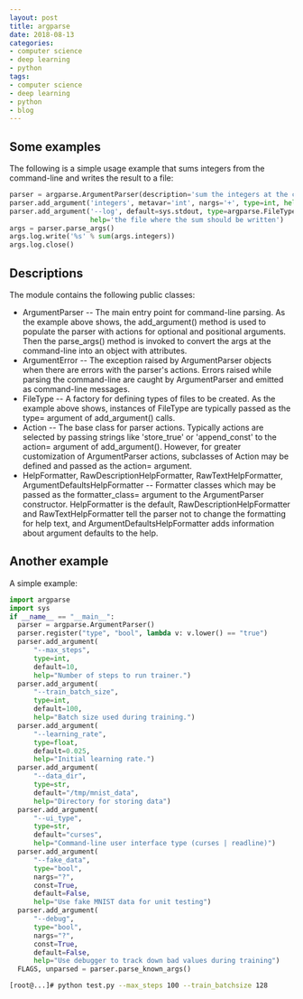 ```yaml
---
layout: post
title: argparse
date: 2018-08-13
categories:
- computer science
- deep learning
- python
tags:
- computer science
- deep learning
- python
- blog
---
```


## Some examples
The following is a simple usage example that sums integers from the command-line and writes the result to a file:
```python
parser = argparse.ArgumentParser(description='sum the integers at the command line')
parser.add_argument('integers', metavar='int', nargs='+', type=int, help='an integer to be summed')
parser.add_argument('--log', default=sys.stdout, type=argparse.FileType('w'),
                    help='the file where the sum should be written')
args = parser.parse_args()
args.log.write('%s' % sum(args.integers))
args.log.close()
```

## Descriptions
The module contains the following public classes:
- ArgumentParser -- The main entry point for command-line parsing. As the example above shows, the add_argument() method is used to populate the parser with actions for optional and positional arguments. Then the parse_args() method is invoked to convert the args at the command-line into an object with attributes.
- ArgumentError -- The exception raised by ArgumentParser objects when there are errors with the parser's actions. Errors raised while parsing the command-line are caught by ArgumentParser and emitted as command-line messages.
- FileType -- A factory for defining types of files to be created. As the example above shows, instances of FileType are typically passed as the type= argument of add_argument() calls.
- Action -- The base class for parser actions. Typically actions are  selected by passing strings like 'store_true' or 'append_const' to  the action= argument of add_argument(). However, for greater customization of ArgumentParser actions, subclasses of Action may be defined and passed as the action= argument. 
- HelpFormatter, RawDescriptionHelpFormatter, RawTextHelpFormatter, ArgumentDefaultsHelpFormatter -- Formatter classes which may be passed as the formatter_class= argument to the ArgumentParser constructor. HelpFormatter is the default, RawDescriptionHelpFormatter and RawTextHelpFormatter tell the parser not to change the formatting for help text, and ArgumentDefaultsHelpFormatter adds information about argument defaults to the help.

## Another example
A simple example:
```python
import argparse
import sys
if __name__ == "__main__":
  parser = argparse.ArgumentParser()
  parser.register("type", "bool", lambda v: v.lower() == "true")
  parser.add_argument(
      "--max_steps",
      type=int,
      default=10,
      help="Number of steps to run trainer.")
  parser.add_argument(
      "--train_batch_size",
      type=int,
      default=100,
      help="Batch size used during training.")
  parser.add_argument(
      "--learning_rate",
      type=float,
      default=0.025,
      help="Initial learning rate.")
  parser.add_argument(
      "--data_dir",
      type=str,
      default="/tmp/mnist_data",
      help="Directory for storing data")
  parser.add_argument(
      "--ui_type",
      type=str,
      default="curses",
      help="Command-line user interface type (curses | readline)")
  parser.add_argument(
      "--fake_data",
      type="bool",
      nargs="?",
      const=True,
      default=False,
      help="Use fake MNIST data for unit testing")
  parser.add_argument(
      "--debug",
      type="bool",
      nargs="?",
      const=True,
      default=False,
      help="Use debugger to track down bad values during training")
  FLAGS, unparsed = parser.parse_known_args()
```

```bash
[root@...]# python test.py --max_steps 100 --train_batchsize 128
```